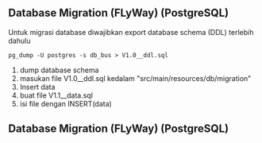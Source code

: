 ## Database Migration (FLyWay) (PostgreSQL)

Untuk migrasi database diwajibkan export database schema (DDL) terlebih dahulu
	
`pg_dump -U postgres -s db_bus > V1.0__ddl.sql`
	
1. dump database schema
2. masukan file V1.0__ddl.sql kedalam "src/main/resources/db/migration"
3. Insert data
4. buat file V1.1__data.sql
5. isi file dengan INSERT(data)


## Database Migration (FLyWay) (PostgreSQL)
